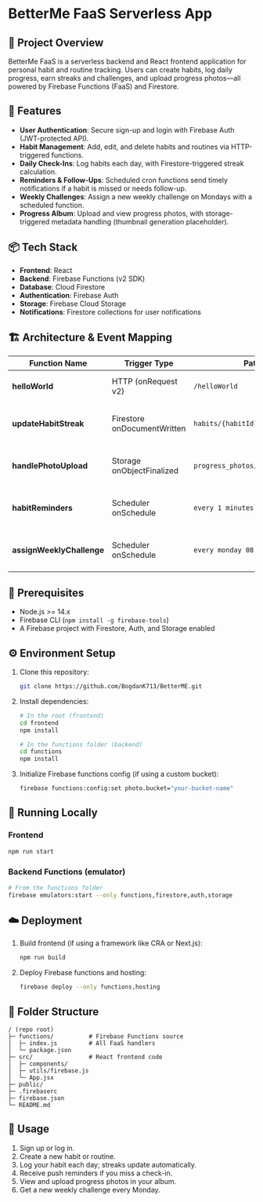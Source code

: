 # BetterMe FaaS Serverless App

## 📝 Project Overview

BetterMe FaaS is a serverless backend and React frontend application for personal habit and routine tracking. Users can create habits, log daily progress, earn streaks and challenges, and upload progress photos—all powered by Firebase Functions (FaaS) and Firestore.

## 🚀 Features

* **User Authentication**: Secure sign-up and login with Firebase Auth (JWT-protected API).
* **Habit Management**: Add, edit, and delete habits and routines via HTTP-triggered functions.
* **Daily Check-Ins**: Log habits each day, with Firestore-triggered streak calculation.
* **Reminders & Follow-Ups**: Scheduled cron functions send timely notifications if a habit is missed or needs follow-up.
* **Weekly Challenges**: Assign a new weekly challenge on Mondays with a scheduled function.
* **Progress Album**: Upload and view progress photos, with storage-triggered metadata handling (thumbnail generation placeholder).

## 📦 Tech Stack

* **Frontend**: React
* **Backend**: Firebase Functions (v2 SDK)
* **Database**: Cloud Firestore
* **Authentication**: Firebase Auth
* **Storage**: Firebase Cloud Storage
* **Notifications**: Firestore collections for user notifications

## 🏗 Architecture & Event Mapping

| Function Name             | Trigger Type                | Path/Pattern                            | Purpose                                   |
| ------------------------- | --------------------------- | --------------------------------------- | ----------------------------------------- |
| **helloWorld**            | HTTP (onRequest v2)         | `/helloWorld`                           | Health-check & CORS demo                  |
| **updateHabitStreak**     | Firestore onDocumentWritten | `habits/{habitId}/checkins/{checkinId}` | Recalculate current and longest streak    |
| **handlePhotoUpload**     | Storage onObjectFinalized   | `progress_photos/{uid}/{albumId}/*`     | Log uploads, placeholder for thumbnailing |
| **habitReminders**        | Scheduler onSchedule        | `every 1 minutes`                       | Send main & follow-up habit reminders     |
| **assignWeeklyChallenge** | Scheduler onSchedule        | `every monday 08:00`                    | Select and persist a new weekly challenge |

## 🔧 Prerequisites

* Node.js >= 14.x
* Firebase CLI (`npm install -g firebase-tools`)
* A Firebase project with Firestore, Auth, and Storage enabled

## ⚙️ Environment Setup

1. Clone this repository:

   ```bash
   git clone https://github.com/BogdanK713/BetterME.git
   ```
2. Install dependencies:

   ```bash
   # In the root (frontend)
   cd frontend
   npm install

   # In the functions folder (backend)
   cd functions
   npm install
   ```
3. Initialize Firebase functions config (if using a custom bucket):

   ```bash
   firebase functions:config:set photo.bucket="your-bucket-name"
   ```

## 🏃 Running Locally

### Frontend

```bash
npm run start
```

### Backend Functions (emulator)

```bash
# From the functions folder
firebase emulators:start --only functions,firestore,auth,storage
```

## ☁️ Deployment

1. Build frontend (if using a framework like CRA or Next.js):

   ```bash
   npm run build
   ```
2. Deploy Firebase functions and hosting:

   ```bash
   firebase deploy --only functions,hosting
   ```

## 📂 Folder Structure

```
/ (repo root)
├─ functions/          # Firebase Functions source
│  ├─ index.js         # All FaaS handlers
│  └─ package.json
├─ src/                # React frontend code
│  ├─ components/
│  ├─ utils/firebase.js
│  └─ App.jsx
├─ public/
├─ .firebaserc
├─ firebase.json
└─ README.md
```

## 🎯 Usage

1. Sign up or log in.
2. Create a new habit or routine.
3. Log your habit each day; streaks update automatically.
4. Receive push reminders if you miss a check-in.
5. View and upload progress photos in your album.
6. Get a new weekly challenge every Monday.


